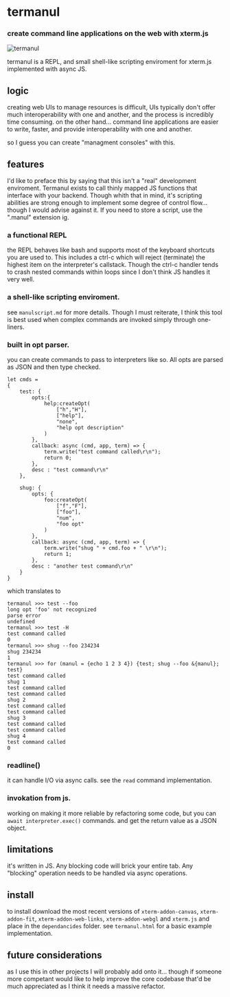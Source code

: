 # termanul
### create command line applications on the web with xterm.js

![termanul](https://media.discordapp.net/attachments/850595806045405228/1168381045217955940/image.png?ex=65518ea4&is=653f19a4&hm=a7c2a708ebb6bea3826bceaca6328646ef1b42b5093f603d7b66007d788cb086&=&width=901&height=375)

termanul is a REPL, and small shell-like scripting enviroment for xterm.js implemented with async JS.

## logic

creating web UIs to manage resources is difficult, UIs typically don't offer much interoperability with one and another, and the process is incredibly time consuming. 
on the other hand... command line applications are easier to write, faster, and provide interoperability with one and another.

so I guess you can create "managment consoles" with this.

## features

I'd like to preface this by saying that this isn't a "real" development enviroment. Termanul exists to call thinly mapped JS functions that interface with your backend. Though whith that in mind, it's scripting abilities are strong enough to implement some degree of control flow... though I would advise against it. If you need to store a script, use the ".manul" extension ig. 

### a functional REPL

the REPL behaves like bash and supports most of the keyboard shortcuts you are used to. This includes a ctrl-c which will reject (terminate) the highest item on the interpreter's callstack. Though the ctrl-c handler tends to crash nested commands within loops since I don't think JS handles it very well.

### a shell-like scripting enviroment.

see `manulscript.md` for more details. Though I must reiterate, I think this tool is best used when complex commands are invoked simply through one-liners.

### built in opt parser.

you can create commands to pass to interpreters like so. All opts are parsed as JSON and then type checked.

```
let cmds = 
{
    test: {
        opts:{
            help:createOpt(
                ["h","H"],
                ["help"],
                "none",
                "help opt description"
            )
        },
        callback: async (cmd, app, term) => {
            term.write("test command called\r\n");
            return 0;
        },
        desc : "test command\r\n"
    },

    shug: {
        opts: {
            foo:createOpt(
                ["f","F"],
                ["foo"],
                "num",
                "foo opt"
            )
        },
        callback: async (cmd, app, term) => {
            term.write("shug " + cmd.foo + " \r\n");
            return 1;
        },
        desc : "another test command\r\n"
    }
}
```

which translates to 

```
termanul >>> test --foo
long opt 'foo' not recognized
parse error
undefined
termanul >>> test -H
test command called
0
termanul >>> shug --foo 234234
shug 234234 
1
termanul >>> for (manul = {echo 1 2 3 4}) {test; shug --foo &{manul}; test}
test command called
shug 1 
test command called
test command called
shug 2 
test command called
test command called
shug 3 
test command called
test command called
shug 4 
test command called
0
```

### readline()

it can handle I/O via async calls. see the `read` command implementation.

### invokation from js.

working on making it more reliable by refactoring some code, but you can `await interpreter.exec()` commands. and get the return value as a JSON object.
 
## limitations

it's written in JS. Any blocking code will brick your entire tab. Any "blocking" operation needs to be handled via async operations. 
 
## install

to install download the most recent versions of `xterm-addon-canvas`, `xterm-addon-fit`, `xterm-addon-web-links`, `xterm-addon-webgl` and `xterm.js` and place in the `dependancides` folder. see `termanul.html` for a basic example implementation.

## future considerations

as I use this in other projects I will probably add onto it... though if someone more competant would like to help improve the core codebase that'd be much appreciated as I think it needs a massive refactor.